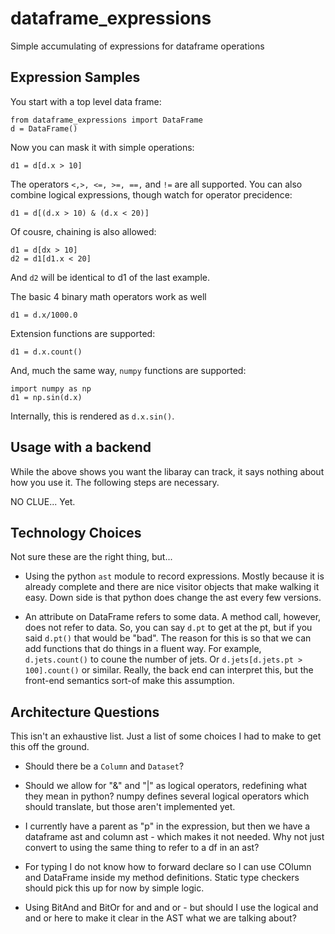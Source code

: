 # dataframe_expressions
 Simple accumulating of expressions for dataframe operations

## Expression Samples

You start with a top level data frame:

```
from dataframe_expressions import DataFrame
d = DataFrame()
```

Now you can mask it with simple operations:

```
d1 = d[d.x > 10]
```

The operators `<,>, <=, >=, ==,` and `!=` are all supported. You can also combine logical expressions, though watch for operator precidence:

```
d1 = d[(d.x > 10) & (d.x < 20)]
```

Of cousre, chaining is also allowed:

```
d1 = d[dx > 10]
d2 = d1[d1.x < 20]
```

And `d2` will be identical to d1 of the last example.

The basic 4 binary math operators work as well

```
d1 = d.x/1000.0
```

Extension functions are supported:

```
d1 = d.x.count()
```

And, much the same way, `numpy` functions are supported:

```
import numpy as np
d1 = np.sin(d.x)
```

Internally, this is rendered as `d.x.sin()`.

## Usage with a backend

While the above shows you want the libaray can track, it says nothing about how you use it. The following steps are necessary.

NO CLUE... Yet.

## Technology Choices

Not sure these are the right thing, but...

- Using the python `ast` module to record expressions. Mostly because it is already complete and there are nice visitor objects that make walking it easy. Down side is that python does change the ast every few versions.

- An attribute on DataFrame refers to some data. A method call, however, does not refer to data. So, you can say `d.pt` to get at the pt, but if you said `d.pt()` that would be "bad". The reason for this is so that we can add functions that do things in a fluent way. For example, `d.jets.count()` to coune the number of jets. Or `d.jets[d.jets.pt > 100].count()` or similar. Really, the back end can interpret this, but the front-end semantics sort-of make this assumption.

## Architecture Questions

This isn't an exhaustive list. Just a list of some choices I had to make to get this off the ground.

- Should there be a `Column` and `Dataset`?

- Should we allow for "&" and "|" as logical operators, redefining what they mean in python? numpy defines several logical operators which should translate, but those aren't implemented yet.

- I currently have a parent as "p" in the expression, but then we have a dataframe ast and column ast - which makes it not needed. Why not just convert to using the same thing to refer to a df in an ast?

- For typing I do not know how to forward declare so I can use COlumn and DataFrame inside my method definitions. Static type checkers should pick this up for now by simple logic.

- Using BitAnd and BitOr for and and or - but should I use the logical and and or here to make it clear in the AST what we are talking about?
